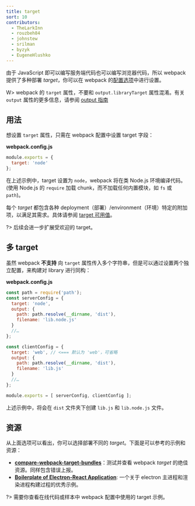 ```yaml
---
title: target
sort: 10
contributors:
  - TheLarkInn
  - rouzbeh84
  - johnstew
  - srilman
  - byzyk
  - EugeneHlushko
---
```


由于 JavaScript 即可以编写服务端代码也可以编写浏览器代码，所以 webpack 提供了多种部署 _target_，你可以在 webpack 的[配置选项](/configuration)中进行设置。

W> webpack 的 `target` 属性，不要和 `output.libraryTarget` 属性混淆。有关 `output` 属性的更多信息，请参阅 [output 指南](/concepts/output/)

## 用法

想设置 `target` 属性，只需在 webpack 配置中设置 target 字段：

__webpack.config.js__

```javascript
module.exports = {
  target: 'node'
};
```

在上述示例中，target 设置为 `node`，webpack 将在类 Node.js 环境编译代码。(使用 Node.js 的 `require` 加载 chunk，而不加载任何内置模块，如 `fs` 或 `path`)。

每个 _target_ 都包含各种 deployment（部署）/environment（环境）特定的附加项，以满足其需求。具体请参阅 [target 可用值](/configuration/target/)。

?> 后续会进一步扩展受欢迎的 target。

## 多 target

虽然 webpack __不支持__ 向 `target` 属性传入多个字符串，但是可以通过设置两个独立配置，来构建对 library 进行同构：

__webpack.config.js__

```javascript
const path = require('path');
const serverConfig = {
  target: 'node',
  output: {
    path: path.resolve(__dirname, 'dist'),
    filename: 'lib.node.js'
  }
  //…
};

const clientConfig = {
  target: 'web', // <=== 默认为 'web'，可省略
  output: {
    path: path.resolve(__dirname, 'dist'),
    filename: 'lib.js'
  }
  //…
};

module.exports = [ serverConfig, clientConfig ];
```

上述示例中，将会在 `dist` 文件夹下创建 `lib.js` 和 `lib.node.js` 文件。

## 资源

从上面选项可以看出，你可以选择部署不同的 _target_。下面是可以参考的示例和资源：

-  __[compare-webpack-target-bundles](https://github.com/TheLarkInn/compare-webpack-target-bundles)__：测试并查看 webpack _target_ 的绝佳资源。同样包含错误上报。
- __[Boilerplate of Electron-React Application](https://github.com/chentsulin/electron-react-boilerplate)__: 一个关于 electron 主进程和渲染进程构建过程的优秀示例。

?> 需要你查看在线代码或样本中 webpack 配置中使用的 target 示例。
